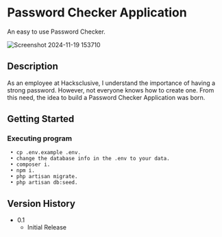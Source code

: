 # Password Checker Application

An easy to use Password Checker.

![Screenshot 2024-11-19 153710](https://github.com/user-attachments/assets/cb6525cc-eaae-4676-b0d7-320a3e60cd57)

## Description

As an employee at Hacksclusive, I understand the importance of having a strong password. However, not everyone knows how to create one. From this need, the idea to build a Password Checker Application was born.

## Getting Started


### Executing program

```
 • cp .env.example .env.
 • change the database info in the .env to your data.
 • composer i.
 • npm i.
 • php artisan migrate.
 • php artisan db:seed.
```

## Version History

* 0.1
    * Initial Release
